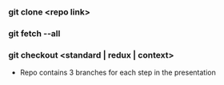 ### git clone \<repo link>
### git fetch --all
### git checkout <standard | redux | context>
- Repo contains 3 branches for each step in the presentation